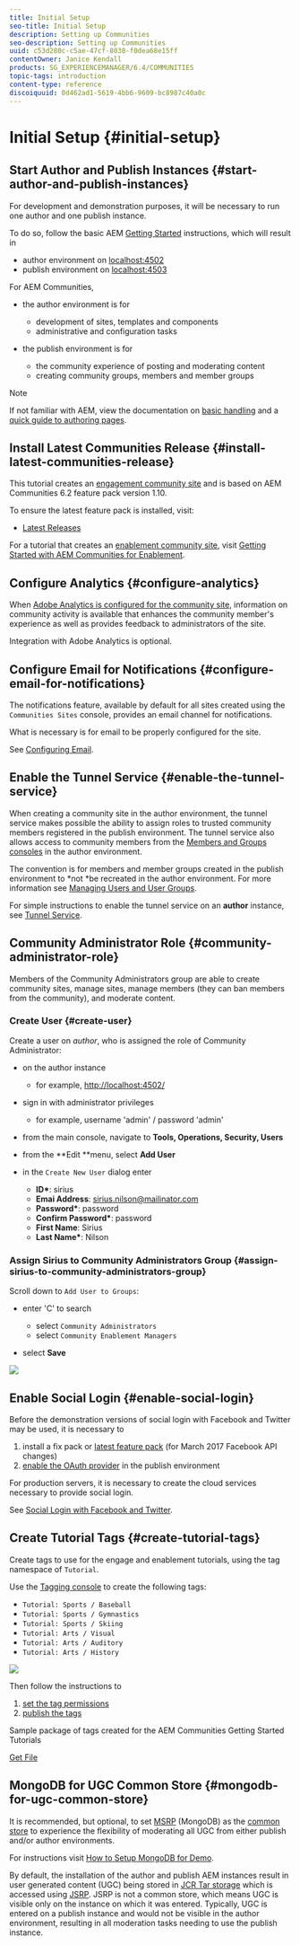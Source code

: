 ```yaml
---
title: Initial Setup
seo-title: Initial Setup
description: Setting up Communities
seo-description: Setting up Communities
uuid: c53d280c-c5ae-47cf-8038-f0dea68e15ff
contentOwner: Janice Kendall
products: SG_EXPERIENCEMANAGER/6.4/COMMUNITIES
topic-tags: introduction
content-type: reference
discoiquuid: 0d462ad1-5619-4bb6-9609-bc8987c40a0c
---
```


# Initial Setup {#initial-setup}

## Start Author and Publish Instances {#start-author-and-publish-instances}

For development and demonstration purposes, it will be necessary to run one author and one publish instance.

To do so, follow the basic AEM [Getting Started](/help/sites-deploying/deploy.md#getting-started) instructions, which will result in

* author environment on [localhost:4502](http://localhost:4502/)
* publish environment on [localhost:4503](http://localhost:4503/)

For AEM Communities,

* the author environment is for

    * development of sites, templates and components
    * administrative and configuration tasks

* the publish environment is for

    * the community experience of posting and moderating content
    * creating community groups, members and member groups

>[!NOTE]
>
>If not familiar with AEM, view the documentation on [basic handling](/help/sites-authoring/basic-handling.md) and a [quick guide to authoring pages](/help/sites-authoring/qg-page-authoring.md).

## Install Latest Communities Release {#install-latest-communities-release}

This tutorial creates an [engagement community site](/help/communities/overview.md#engagement-community) and is based on AEM Communities 6.2 feature pack version 1.10.

To ensure the latest feature pack is installed, visit:

* [Latest Releases](/help/communities/deploy-communities.md#latest-releases)

For a tutorial that creates an [enablement community site](/help/communities/overview.md#enablement-community), visit [Getting Started with AEM Communities for Enablement](/help/communities/getting-started-enablement.md).

## Configure Analytics {#configure-analytics}

When [Adobe Analytics is configured for the community site](/help/communities/analytics.md), information on community activity is available that enhances the community member's experience as well as provides feedback to administrators of the site.

Integration with Adobe Analytics is optional.

## Configure Email for Notifications {#configure-email-for-notifications}

The notifications feature, available by default for all sites created using the `Communities Sites` console, provides an email channel for notifications.

What is necessary is for email to be properly configured for the site.

See [Configuring Email](/help/communities/email.md).

## Enable the Tunnel Service {#enable-the-tunnel-service}

When creating a community site in the author environment, the tunnel service makes possible the ability to assign roles to trusted community members registered in the publish environment. The tunnel service also allows access to community members from the [Members and Groups consoles](/help/communities/members.md) in the author environment.

The convention is for members and member groups created in the publish environment to *not *be recreated in the author environment. For more information see [Managing Users and User Groups](/help/communities/users.md).

For simple instructions to enable the tunnel service on an **author** instance, see [Tunnel Service](/help/communities/deploy-communities.md#tunnel-service-on-author).

## Community Administrator Role {#community-administrator-role}

Members of the Community Administrators group are able to create community sites, manage sites, manage members (they can ban members from the community), and moderate content.

### Create User {#create-user}

Create a user on *author*, who is assigned the role of Community Administrator:

* on the author instance

    * for example, [http://localhost:4502/](http://localhost:4503/)

* sign in with administrator privileges

    * for example, username 'admin' / password 'admin'

* from the main console, navigate to **Tools, Operations, Security, Users**
* from the **Edit **menu, select **Add User**

* in the `Create New User` dialog enter

    * **ID&#42;**: sirius
    * **Emai Address**: sirius.nilson@mailinator.com
    * **Password&#42;**: password
    * **Confirm Password&#42;**: password
    * **First Name**: Sirius
    * **Last Name&#42;**: Nilson

### Assign Sirius to Community Administrators Group {#assign-sirius-to-community-administrators-group}

Scroll down to `Add User to Groups`:

* enter 'C' to search

    * select `Community Administrators`
    * select `Community Enablement Managers`

* select **Save**

![](assets/chlimage_1-301.png)

## Enable Social Login {#enable-social-login}

Before the demonstration versions of social login with Facebook and Twitter may be used, it is necessary to

1. install a fix pack or [latest feature pack](/help/communities/deploy-communities.md#latestfeaturepack) (for March 2017 Facebook API changes)
1. [enable the OAuth provider](/help/communities/social-login.md#adobe-granite-oauth-authentication-handler) in the publish environment

For production servers, it is necessary to create the cloud services necessary to provide social login.

See [Social Login with Facebook and Twitter](/help/communities/social-login.md).

## Create Tutorial Tags {#create-tutorial-tags}

Create tags to use for the engage and enablement tutorials, using the tag namespace of `Tutorial`.

Use the [Tagging console](/help/sites-administering/tags.md#tagging-console) to create the following tags:

* `Tutorial: Sports / Baseball`
* `Tutorial: Sports / Gymnastics`
* `Tutorial: Sports / Skiing`
* `Tutorial: Arts / Visual`
* `Tutorial: Arts / Auditory`
* `Tutorial: Arts / History`

![](assets/chlimage_1-302.png)

Then follow the instructions to

1. [set the tag permissions](/help/sites-administering/tags.md#setting-tag-permissions)
1. [publish the tags](/help/sites-administering/tags.md#publishing-tags)

Sample package of tags created for the AEM Communities Getting Started Tutorials

[Get File](assets/tutorial_tags-v63.zip)

## MongoDB for UGC Common Store {#mongodb-for-ugc-common-store}

It is recommended, but optional, to set [MSRP](/help/communities/msrp.md) (MongoDB) as the [common store](/help/communities/working-with-srp.md) to experience the flexibility of moderating all UGC from either publish and/or author environments.

For instructions visit [How to Setup MongoDB for Demo](/help/communities/demo-mongo.md).

By default, the installation of the author and publish AEM instances result in user generated content (UGC) being stored in [JCR Tar storage](/help/sites-deploying/platform.md) which is accessed using [JSRP](/help/communities/jsrp.md). JSRP is not a common store, which means UGC is visible only on the instance on which it was entered. Typically, UGC is entered on a publish instance and would not be visible in the author environment, resulting in all moderation tasks needing to use the publish instance.